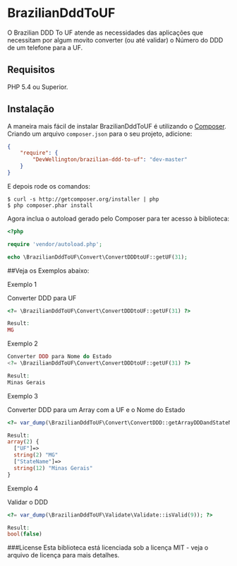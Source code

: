 # BrazilianDddToUF
O Brazilian DDD To UF atende as necessidades das aplicações que necessitam por algum movito converter (ou até validar) o Número do DDD de um telefone para a UF.

## Requisitos

PHP 5.4 ou Superior.

## Instalação

A maneira mais fácil de instalar BrazilianDddToUF é utilizando o
[Composer](http://getcomposer.org/). Criando um arquivo `composer.json` 
para o seu projeto, adicione:

```JSON
{
    "require": {
        "DevWellington/brazilian-ddd-to-uf": "dev-master"
    }
}
```

E depois rode os comandos:

    $ curl -s http://getcomposer.org/installer | php
    $ php composer.phar install

Agora inclua o autoload gerado pelo Composer para ter acesso à biblioteca:

```PHP
<?php

require 'vendor/autoload.php';

echo \BrazilianDddToUF\Convert\ConvertDDDtoUF::getUF(31);
```

##Veja os Exemplos abaixo:


Exemplo 1

Converter DDD para UF
```PHP
<?= \BrazilianDddToUF\Convert\ConvertDDDtoUF::getUF(31) ?>

Result: 
MG        
```

Exemplo 2
```PHP
Converter DDD para Nome do Estado
<?= \BrazilianDddToUF\Convert\ConvertDDDtoUF::getUF(31) ?>

Result: 
Minas Gerais        

```

Exemplo 3

Converter DDD para um Array com a UF e o Nome do Estado
```PHP
<?= var_dump(\BrazilianDddToUF\Convert\ConvertDDD::getArrayDDDandStateName(31)); ?>

Result: 
array(2) {
  ["UF"]=>
  string(2) "MG"
  ["StateName"]=>
  string(12) "Minas Gerais"
}
```
Exemplo 4

Validar o DDD
```PHP
<?= var_dump(\BrazilianDddToUF\Validate\Validate::isValid(9)); ?>

Result: 
bool(false)
```

###License
Esta biblioteca está licenciada sob a licença MIT - veja o arquivo de licença para mais detalhes.
